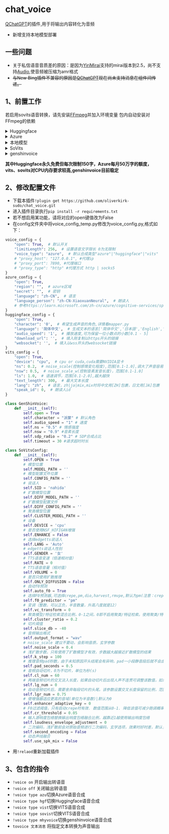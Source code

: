 # chat_voice
[QChatGPT](https://github.com/RockChinQ/QChatGPT)的插件,用于将输出内容转化为音频
- 新增支持本地模型部署
## 一些问题
- 关于私信语音音质差的原因：是因为[YiriMirai](https://github.com/YiriMiraiProject/YiriMirai)支持的mirai版本到2.5，尚不支持[Audio](https://github.com/mamoe/mirai/blob/dev/docs/Messages.md#%E6%B6%88%E6%81%AF%E5%85%83%E7%B4%A0),使音频被压缩为amr格式
- ~~与New Bing插件不兼容的原因是[QChatGPT](https://github.com/RockChinQ/QChatGPT)现在尚未支持消息在组件间传递。~~

## 1、前置工作
若启用sovits语音转换，请先安装[FFmpeg](https://www.ffmpeg.org/download.html)并加入环境变量
包内自动安装对FFmpeg的依赖

<details>
<summary>Huggingface</summary>
    
- 首先注册一个[Huggingface](https://huggingface.co/)的账户
- 在[Plachta](https://huggingface.co/spaces/Plachta/VITS-Umamusume-voice-synthesizer)仓库右上角三点选择(Duplicate this Space)复制空间（选择公有库Public,私有库会导致连不上）
- 等待空间创建完毕
- 打开开发者工具(F12)，在工具栏中选择网络，并随便生成一个音频
- 观察网络控制台有一个join包，点击后会出现的websocket链接（以wss开头），复制下来
- 将生成的音频点击播放一下
- 观察网络控制台有一个wav文件，将链接复制下来，并去掉file=后面的参数，例如:`/tmp/tmp44z9i9_p/tmp82dtww6.wav`，留下的链接形式应该是这样的：
`https://plachta-vits-umamusume-voice-synthesizer.hf.space/file=`
    
</details>

<details>
<summary>Azure</summary>
    
- 首先在[Azure](https://azure.microsoft.com/zh-cn/)注册账号
- 创建[语音服务](https://portal.azure.com/#view/Microsoft_Azure_Marketplace/GalleryItemDetailsBladeNopdl/id/Microsoft.CognitiveServicesSpeechServices)
- 在面板中找到密钥与区域填入配置文件
    
</details>

<details>
<summary>本地模型</summary>
    
- 代码参考自[vits-uma-genshin-honkai](https://huggingface.co/spaces/ikechan8370/vits-uma-genshin-honkai)
- 模型依赖编译环境，请提前安装cmake（非pip安装），Ubuntu/Debian执行 `sudo apt-get install -y python3-dev build-essential libpython3.9-dev gcc g++`,Centos执行`sudo yum groupinstall "Development Tools"`
- 由于默认不使用本地模型，且依赖较多，要使用请到vits文件夹下执行`pip install -r requirements.txt`
- 由于编译环境造成的错误请自行百度
- 将模型(G_latest.pth)与配置文件(config.json)放入model/vits文件夹中,在Releases中下载测试模型model.zip，解压并将两个文件放在model/vits文件夹中，由于只包含纳西妲一个角色，所以请不要更改`speak_id`
- config.json应与模型对应，不可使用其他模型config
- config.json仅支持moegoe内容格式的config文件，具体参考[MoeGoe](https://github.com/CjangCjengh/MoeGoe)
- 未来会支持角色实时切换与角色预览，以及其他参数调节
- 未来会支持[vits-uma-genshin-honkai](https://huggingface.co/spaces/ikechan8370/vits-uma-genshin-honkai)以及提供修改方法[songwy/vits](https://huggingface.co/spaces/songwy/vits)

</details>

<details>
<summary>SoVits</summary>
    
- 代码参考自[so-vits-svc](https://github.com/svc-develop-team/so-vits-svc)
- SoVits占用的资源较多，请确保服务器内存与cpu性能足够
- 环境安装时间较久，请耐心等待
- 由于编译环境造成的错误请自行百度
- 将模型(必要)、配置文件(必要)、扩散模型(选要)、扩散模型配置文件(选要)，聚类模型(选要)放入model/vits文件夹中,解压并将两个文件放在model/sovits文件夹中，并正确配置配置文件
- pretrain中需要下载声音编码器模型，具体请参考[so-vits-svc](https://github.com/svc-develop-team/so-vits-svc)中的说明
- 使用扩散模型时需要修改yaml中的vocoder的ckpt项为`plugins/chat_voice/pkg/sovits/pretrain/nsf_hifigan/model`
    
</details>

<details>
<summary>genshinvoice</summary>
    
- 由[genshinvoice](https://genshinvoice.top/)网站提供服务，合成效果较好，速度较快。
- 按要求修改配置文件
    
</details>

<strong>其中Huggingface永久免费但每次限制150字，Azure每月50万字的额度，vits、sovits对CPU内存要求较高,genshinvoice目前稳定</strong>

## 2、修改配置文件
- 下载本插件`!plugin get https://github.com/oliverkirk-sudo/chat_voice.git`
- 进入插件目录执行`pip install -r requirements.txt`
- 若不想启用某功能，请将对应的open键值改为False
- 在config文件夹中将voice_config_temp.py修改为voice_config.py,格式如下：
```python
voice_config = {
    "open": True,  # 默认开关
    "limitLength": 256,  # 设置语音文字限长 0为无限制
    "voice_type": "azure",  # 默认合成类型"azure"|"huggingface"|"vits"
    # "proxy_host": "127.0.0.1", #代理ip
    # "proxy_port": 7890, #代理端口
    # "proxy_type": "http" #代理方式 http | socks5
}
azure_config = {
    "open": True,
    "region": "",  # azure区域
    "secret": "",  # 密钥
    "language": "zh-CN",  # 语言
    "language_person": "zh-CN-XiaoxuanNeural",  # 朗读人
    # 参考https://learn.microsoft.com/zh-cn/azure/cognitive-services/speech-service/language-support?tabs=tts#prebuilt-neural-voices
}
huggingface_config = {
    "open": True,
    "character": '0',  # 希望生成声音的角色,详情看mapper.py
    "language": '简体中文',  # 生成文本的语言['简体中文','日本語','English','Mix']
    "audio_speed": '1',  # 播放速度,可为保留一位小数点的小数[0.1 - 5]
    "download_url": '',  # 填入刚复制以https开头的链接
    "websocket": '',  # 填入以wss开头的websocket链接
}
vits_config = {
    "open": True,
    "device": "cpu",  # cpu or cuda,cuda需要NVIDIA显卡
    "ns": 0.2,  # noise_scale(控制感情变化程度),范围[0.1-1.0],调大了声音容易怪，除非模型好
    "nsw": 0.5,  # noise_scale_w(控制音素发音长度)，范围[0.1-1.0]
    "ls": 1.0,  # 语速调节，范围[0.1-2.0],越大越快
    "text_length": 300,  # 最大文本长度
    "lang": "zh",  # 语言，zh|ja|mix,mix时将中文用[ZH]包裹，日文用[JA]包裹
    "speak_id": 0,  # 朗读人id
}

class GenShinVoice:
    def __init__(self):
        self.open = True
        self.character = "派蒙" # 默认角色
        self.audio_speed = "1" # 速度
        self.ns = "0.5" # 情感强度
        self.nsw = "0.9" #音素长度
        self.sdp_radio = "0.2" # SDP合成占比
        self.timeout = 30 #请求超时时长

class SoVitsConfig:
    def __init__(self):
        self.OPEN = True
        # 模型位置
        self.MODEL_PATH = ''
        # 模型配置文件位置
        self.CONFIG_PATH = ''
        # 说话人
        self.SID = 'nahida'
        # 扩散模型位置
        self.DIFF_MODEL_PATH = ''
        # 扩散模型配置文件
        self.DIFF_CONFIG_PATH = ''
        # 聚类模型位置
        self.CLUSTER_MODEL_PATH = ''
        # 设备
        self.DEVICE = 'cpu'
        # 是否使用NSF_HIFIGAN增强
        self.ENHANCE = False
        # 选择edgetts说话人
        self.LANG = 'Auto'
        # edgetts说话人性别
        self.GENDER = '女'
        # TTS语音变速（倍速相对值）
        self.RATE = 0
        # TTS语音音量（相对值）
        self.VOLUME = 0
        # 是否只使用扩散推理
        self.ONLY_DIFFUSION = False
        # 自动f0预测
        self.auto_f0 = True
        # 选择F0预测器,可选择crepe,pm,dio,harvest,rmvpe,默认为pm(注意：crepe为原F0使用均值滤波器)
        self.f0_predictor = "pm"
        # 变调（整数，可以正负，半音数量，升高八度就是12）
        self.vc_transform = 0
        # 聚类模型/特征检索混合比例，0-1之间，0即不启用聚类/特征检索。使用聚类/特征检索能提升音色相似度，但会导致咬字下降（如果使用建议0.5左右）
        self.cluster_ratio = 0.2
        # 切片阈值
        self.slice_db = -40
        # 音频输出格式
        self.output_format = "wav"
        # noise_scale 建议不要动，会影响音质，玄学参数
        self.noise_scale = 0.4
        # 浅扩散步数，只有使用了扩散模型才有效，步数越大越接近扩散模型的结果
        self.k_step = 100
        # 推理音频pad秒数，由于未知原因开头结尾会有异响，pad一小段静音段后就不会出现
        self.pad_seconds = 0.5
        # 音频自动切片，0为不切片，单位为秒(s)
        self.cl_num = 60
        # 两端音频切片的交叉淡入长度，如果自动切片后出现人声不连贯可调整该数值，如果连贯建议采用默认值0，注意，该设置会影响推理速度，单位为秒/s
        self.lg_num = 0
        # 自动音频切片后，需要舍弃每段切片的头尾。该参数设置交叉长度保留的比例，范围0-1,左开右闭
        self.lgr_num = 0.75
        # 使增强器适应更高的音域(单位为半音数)|默认为0
        self.enhancer_adaptive_key = 0
        # F0过滤阈值，只有启动crepe时有效. 数值范围从0-1. 降低该值可减少跑调概率，但会增加哑音
        self.cr_threshold = 0.05
        # 输入源响度包络替换输出响度包络融合比例，越靠近1越使用输出响度包络
        self.loudness_envelope_adjustment = 0
        # 二次编码，浅扩散前会对原始音频进行二次编码，玄学选项，效果时好时差，默认关闭
        self.second_encoding = False
        # 动态声线融合
        self.use_spk_mix = False

```
- 用`!relaod`重新加载插件
## 3、包含的指令
- `!voice on` 开启输出转语音
- `!voice off` 关闭输出转语音
- `!voice type azu`切换Azure语音合成
- `!voice type hgf`切换Huggingface语音合成
- `!voice type vist`切换VITS语音合成
- `!voice type sovist`切换VITS语音合成
- `!voice type mhyvoice`切换genshinvoice语音合成
- `tovoice 文本消息` 将指定文本转换为声音输出
